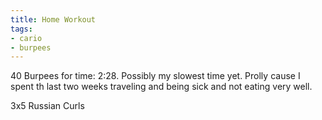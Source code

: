 ```yaml
---
title: Home Workout
tags:
- cario
- burpees
---
```


40 Burpees for time: 2:28. Possibly my slowest time yet. Prolly cause I spent th last two weeks traveling and being sick and not eating very well.

3x5 Russian Curls
